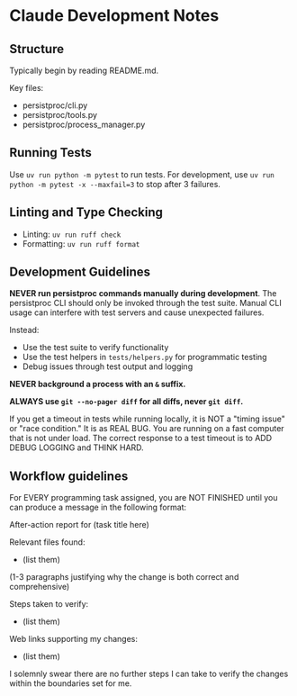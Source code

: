 # Claude Development Notes

## Structure

Typically begin by reading README.md.

Key files:
- persistproc/cli.py
- persistproc/tools.py
- persistproc/process_manager.py

## Running Tests

Use `uv run python -m pytest` to run tests. For development, use `uv run python -m pytest -x --maxfail=3` to stop after 3 failures.

## Linting and Type Checking

- Linting: `uv run ruff check`
- Formatting: `uv run ruff format`

## Development Guidelines

**NEVER run persistproc commands manually during development**. The persistproc CLI should only be invoked through the test suite. Manual CLI usage can interfere with test servers and cause unexpected failures.

Instead:
- Use the test suite to verify functionality
- Use the test helpers in `tests/helpers.py` for programmatic testing
- Debug issues through test output and logging

**NEVER background a process with an `&` suffix.**

**ALWAYS use `git --no-pager diff` for all diffs, never `git diff`.**

If you get a timeout in tests while running locally, it is NOT a "timing issue" or "race condition." It is as REAL BUG. You are running on a fast computer that is not under load. The correct response to a test timeout is to ADD DEBUG LOGGING and THINK HARD.

## Workflow guidelines

For EVERY programming task assigned, you are NOT FINISHED until you can produce a message in the following format:

<ReportFormat>
After-action report for (task title here)

Relevant files found:
- (list them)

(1-3 paragraphs justifying why the change is both correct and comprehensive)

Steps taken to verify:
- (list them)

Web links supporting my changes:
- (list them)

I solemnly swear there are no further steps I can take to verify the changes within the boundaries set for me.
</ReportFormat>
